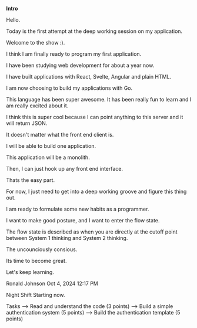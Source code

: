 **Intro**

Hello.

Today is the first attempt at the deep working session on my application.

Welcome to the show :).

I think I am finally ready to program my first application.

I have been studying web development for about a year now.

I have built applications with React, Svelte, Angular and plain HTML.

I am now choosing to build my applications with Go.

This language has been super awesome. It has been really fun to learn and I am really excited about it.

I think this is super cool because I can point anything to this server and it will return JSON.

It doesn't matter what the front end client is.

I will be able to build one application.

This application will be a monolith.

Then, I can just hook up any front end interface.

Thats the easy part.

For now, I just need to get into a deep working groove and figure this thing out.

I am ready to formulate some new habits as a programmer.

I want to make good posture, and I want to enter the flow state.

The flow state is described as when you are directly at the cutoff point between System 1 thinking and System 2 thinking.

The uncounciously consious.

Its time to become great.

Let's keep learning.

Ronald Johnson
Oct 4, 2024
12:17 PM

Night Shift Starting now.

Tasks
--> Read and understand the code (3 points)
--> Build a simple authentication system (5 points)
--> Build the authentication template (5 points)
